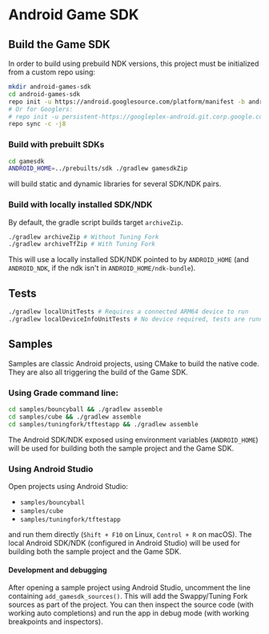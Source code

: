 # Android Game SDK

## Build the Game SDK

In order to build using prebuild NDK versions, this project must be initialized from a custom repo using:

```bash
mkdir android-games-sdk
cd android-games-sdk
repo init -u https://android.googlesource.com/platform/manifest -b android-games-sdk
# Or for Googlers:
# repo init -u persistent-https://googleplex-android.git.corp.google.com/platform/manifest -b android-games-sdk
repo sync -c -j8
```

### Build with prebuilt SDKs

```bash
cd gamesdk
ANDROID_HOME=../prebuilts/sdk ./gradlew gamesdkZip
```

will build static and dynamic libraries for several SDK/NDK pairs.

### Build with locally installed SDK/NDK

By default, the gradle script builds target `archiveZip`.

```bash
./gradlew archiveZip # Without Tuning Fork
./gradlew archiveTfZip # With Tuning Fork
```

This will use a locally installed SDK/NDK pointed to by `ANDROID_HOME` (and `ANDROID_NDK`, if the ndk isn't in `ANDROID_HOME/ndk-bundle`).

## Tests

```bash
./gradlew localUnitTests # Requires a connected ARM64 device to run
./gradlew localDeviceInfoUnitTests # No device required, tests are running on host
```

## Samples

Samples are classic Android projects, using CMake to build the native code. They are also all triggering the build of the Game SDK.

### Using Grade command line:

```bash
cd samples/bouncyball && ./gradlew assemble
cd samples/cube && ./gradlew assemble
cd samples/tuningfork/tftestapp && ./gradlew assemble
```

The Android SDK/NDK exposed using environment variables (`ANDROID_HOME`) will be used for building both the sample project and the Game SDK.

### Using Android Studio

Open projects using Android Studio:

* `samples/bouncyball`
* `samples/cube`
* `samples/tuningfork/tftestapp`

and run them directly (`Shift + F10` on Linux, `Control + R` on macOS). The local Android SDK/NDK (configured in Android Studio) will be used for building both the sample project and the Game SDK.

#### Development and debugging

After opening a sample project using Android Studio, uncomment the line containing `add_gamesdk_sources()`.
This will add the Swappy/Tuning Fork sources as part of the project. You can then inspect the source code (with working auto completions) and run the app in debug mode (with working breakpoints and inspectors).

